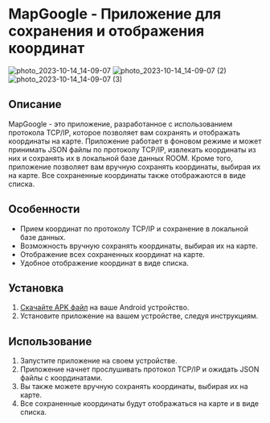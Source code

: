 # MapGoogle - Приложение для сохранения и отображения координат


![photo_2023-10-14_14-09-07](https://github.com/akinin131/MapGoogle/assets/86967451/b3ac6304-d7d6-4092-bb9a-419b023cecb7) ![photo_2023-10-14_14-09-07 (2)](https://github.com/akinin131/MapGoogle/assets/86967451/21c72d1d-5234-4bb8-a65d-e5596ee3fe82) ![photo_2023-10-14_14-09-07 (3)](https://github.com/akinin131/MapGoogle/assets/86967451/42923fa8-5f1c-4c27-84d0-fb19605f716c)
## Описание


MapGoogle - это приложение, разработанное с использованием протокола TCP/IP, которое позволяет вам сохранять и отображать координаты на карте. Приложение работает в фоновом режиме и может принимать JSON файлы по протоколу TCP/IP, извлекать координаты из них и сохранять их в локальной базе данных ROOM. Кроме того, приложение позволяет вам вручную сохранять координаты, выбирая их на карте. Все сохраненные координаты также отображаются в виде списка.

## Особенности

- Прием координат по протоколу TCP/IP и сохранение в локальной базе данных.
- Возможность вручную сохранять координаты, выбирая их на карте.
- Отображение всех сохраненных координат на карте.
- Удобное отображение координат в виде списка.

## Установка

1. [Скачайте APK файл](link-to-apk-file) на ваше Android устройство.
2. Установите приложение на вашем устройстве, следуя инструкциям.

## Использование

1. Запустите приложение на своем устройстве.
2. Приложение начнет прослушивать протокол TCP/IP и ожидать JSON файлы с координатами.
3. Вы также можете вручную сохранять координаты, выбирая их на карте.
4. Все сохраненные координаты будут отображаться на карте и в виде списка.




